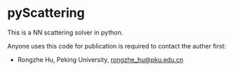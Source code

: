 # pyScattering

This is a NN scattering solver in python.

Anyone uses this code for publication is required to contact the auther first:

- Rongzhe Hu, Peking University, rongzhe_hu@pku.edu.cn
